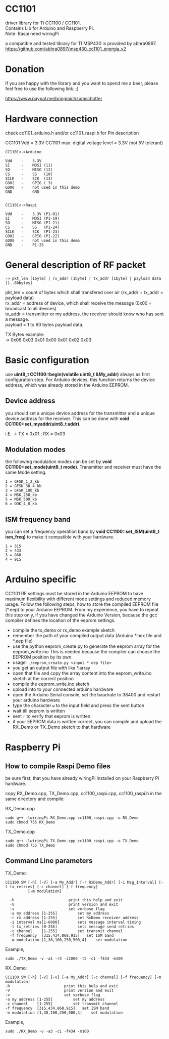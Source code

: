 CC1101
======

driver library for Ti CC1100 / CC1101.<br />
Contains Lib for Arduino and Raspberry Pi.<br />
Note: Raspi need wiringPi<br />

a compatible and tested library for TI MSP430 is provided by abhra0897. <br />
https://github.com/abhra0897/msp430_cc1101_energia_v2 <br />


Donation
========

If you are happy with the library and you want to
spend me a beer, please feel free to use the following link. ;)

https://www.paypal.me/bringmichzumschotter


Hardware connection
===================

check cc1101_arduino.h and/or cc1101_raspi.h for Pin description

CC1101 Vdd = 3.3V
CC1101 max. digital voltage level = 3.3V (not 5V tolerant)

```
CC1101<->Arduino

Vdd    -    3.3V
SI     -    MOSI (11)
SO     -    MISO (12)
CS     -    SS   (10)
SCLK   -    SCK  (13)
GDO2   -    GPIO ( 3)
GDO0   -    not used in this demo
GND    -    GND


CC1101<->Raspi

Vdd    -    3.3V (P1-01)
SI     -    MOSI (P1-19)
SO     -    MISO (P1-21)
CS     -    SS   (P1-24)
SCLK   -    SCK  (P1-23)
GDO2   -    GPIO (P1-22)
GDO0   -    not used in this demo
GND    -    P1-25
```

General description of RF packet
================================

```
-> pkt_len [1byte] | rx_addr [1byte] | tx_addr [1byte] | payload data [1..60bytes]
```

pkt_len = count of bytes which shall transfered over air (rx_addr + tx_addr + payload data)<br />
rx_addr = address of device, which shall receive the message (0x00 = broadcast to all devices)<br />
tx_addr = transmitter or my address. the receiver should know who has sent a message.<br />
payload = 1 to 60 bytes payload data.<br />

TX Bytes example:<br />
-> 0x06 0x03 0x01 0x00 0x01 0x02 0x03<br />

Basic configuration
===================

use **uint8_t CC1100::begin(volatile uint8_t &My_addr)** always as first configuration step. For Arduino devices, this function returns the device address, which was already stored in the Arduino EEPROM.

Device address
--------------
you should set a unique device address for the transmitter and a unique device address for the receiver. 
This can be done with **void CC1100::set_myaddr(uint8_t addr)**.

i.E. -> TX = 0x01 ; RX = 0x03


Modulation modes
----------------
the following modulation modes can be set by **void CC1100::set_mode(uint8_t mode)**. Transmitter and receiver must have the same Mode setting.

```
1 = GFSK_1_2_kb
2 = GFSK_38_4_kb
3 = GFSK_100_kb
4 = MSK_250_kb
5 = MSK_500_kb
6 = OOK_4_8_kb
```

ISM frequency band
------------------
you can set a frequency operation band by **void CC1100::set_ISM(uint8_t ism_freq)** to make it compatible with your hardware.

```
1 = 315
2 = 433
3 = 868
4 = 915
```

Arduino specific
================

CC1101 RF settings must be stored in the Arduino EEPROM to have maximum flexibility with different mode settings and reduced memory usage.
Follow the following steps, how to store the compiled EEPROM file (*.eep) to your Arduino EEPROM. From my experience, you have to repeat this step only, if you have changed the Arduino Version, because the gcc compiler defines the location of the eeprom settings.

- compile the tx_demo or rx_demo example sketch
- remember the path of your compiled output data (Arduino *.hex file and *.eep file)
- use the python eeprom_create.py to generate the eeprom array for the eeprom_write.ino
  This is needed because the compiler can choose the EEPROM position by its own.
- usage: ``` ./eeprom_create.py <input *.eep file> ```
- you get an output file with like *.array
- open that file and copy the array content into the eeprom_write.ino sketch at the correct position
- compile the eeprom_write.ino sketch
- upload into to your connected arduino hardware
- open the Arduino Serial console, set the baudrate to 38400 and restart your arduino hardware
- type the character ```w``` to the input field and press the sent button
- wait till eeprom is written
- sent ```r``` to verify that eeprom is written.
- if your EEPROM data is written correct, you can compile and upload the RX_Demo or TX_Demo sketch to that hardware


Raspberry Pi
============

How to compile Raspi Demo files
-------------------------------

be sure first, that you have already wiringPi installed on your Raspberry Pi hardware. 

copy RX_Demo.cpp, TX_Demo.cpp, cc1100_raspi.cpp, cc1100_raspi.h in the same directory and compile: <br />

RX_Demo.cpp<br />
```
sudo g++ -lwiringPi RX_Demo.cpp cc1100_raspi.cpp -o RX_Demo
sudo chmod 755 RX_Demo
```

TX_Demo.cpp<br />
```
sudo g++ -lwiringPi TX_Demo.cpp cc1100_raspi.cpp -o TX_Demo
sudo chmod 755 TX_Demo
```

Command Line parameters
-----------------------

TX_Demo:<br />
```
CC1100 SW [-h] [-V] [-a My_Addr] [-r RxDemo_Addr] [-i Msg_Interval] [-t tx_retries] [-c channel] [-f frequency]
          [-m modulation]

  -h              			print this help and exit
  -V              			print version and exit
  -v              			set verbose flag
  -a my address [1-255] 		set my address
  -r rx address [1-255] 	  	set RxDemo receiver address
  -i interval ms[1-6000] 	  	sets message interval timing
  -t tx_retries [0-255] 	  	sets message send retries
  -c channel    [1-255] 		set transmit channel
  -f frequency  [315,434,868,915]  	set ISM band
  -m modulation [1,38,100,250,500,4]	set modulation
  ```
  
  Example,<br />
  ```
  sudo ./TX_Demo -v -a1 -r3 -i1000 -t5 -c1 -f434 -m100
  ```
  
  RX_Demo:<br />
  ```
  CC1100 SW [-h] [-V] [-v] [-a My_Addr] [-c channel] [-f frequency] [-m modulation]
  -h              			print this help and exit
  -V              			print version and exit
  -v              			set verbose flag
  -a my address [1-255] 		set my address
  -c channel    [1-255] 		set transmit channel
  -f frequency  [315,434,868,915]  	set ISM band
  -m modulation [1,38,100,250,500,4]	set modulation
  ```
  
  Example,<br />
  ```
  sudo ./RX_Demo -v -a3 -c1 -f434 -m100
  ```
